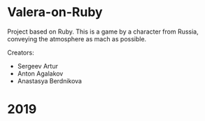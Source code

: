 # Valera-on-Ruby
Project based on Ruby. This is a game by a character from Russia, conveying the atmosphere as mach as possible.

Creators:
- Sergeev Artur
- Anton Agalakov
- Anastasya Berdnikova

# 2019

